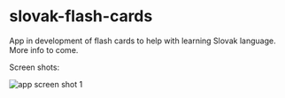 # slovak-flash-cards
App in development of flash cards to help with learning Slovak language. More info to come.

Screen shots:

![app screen shot 1](https://github.com/rijarobinson/slovak-flash-cards/lang-sshots/app-scr-01.png "App Screen Shot 1")

